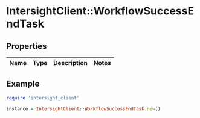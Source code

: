 # IntersightClient::WorkflowSuccessEndTask

## Properties

| Name | Type | Description | Notes |
| ---- | ---- | ----------- | ----- |

## Example

```ruby
require 'intersight_client'

instance = IntersightClient::WorkflowSuccessEndTask.new()
```

